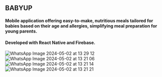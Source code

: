 ## BABYUP

#### Mobile application offering easy-to-make, nutritious meals tailored for babies based on their age and allergies, simplifying meal preparation for young parents. 
#### Developed with React Native and Firebase.
![WhatsApp Image 2024-05-02 at 13 29 12](https://github.com/noafadida/BabyUp/assets/82596988/222ffc7e-08cf-499c-97e0-2f52b94a2c5e)
![WhatsApp Image 2024-05-02 at 13 21 06](https://github.com/noafadida/BabyUp/assets/82596988/5cfda250-5fbc-4241-baf5-3835cff032a2)
![WhatsApp Image 2024-05-02 at 13 21 14](https://github.com/noafadida/BabyUp/assets/82596988/6573d708-4848-4ed8-b4e6-c3f6cdacfdae)
![WhatsApp Image 2024-05-02 at 13 21 21](https://github.com/noafadida/BabyUp/assets/82596988/13db1af1-1da8-4cf6-bd54-b7a0bd00cdda)
